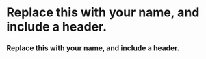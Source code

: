 # Replace this with your name, and include a header.
### Replace this with your name, and include a header.
